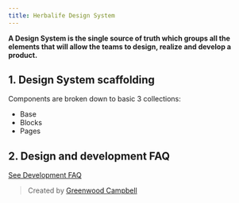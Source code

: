 ```yaml
---
title: Herbalife Design System
---
```


**A Design System is the single source of truth which groups all the elements that will allow the teams to design, realize and develop a product.**


## 1. Design System scaffolding
Components are broken down to basic 3 collections:
* Base
* Blocks
* Pages

## 2. Design and development FAQ
[See Development FAQ](/docs/development-faq)


> Created by [Greenwood Campbell](https://greenwoodcampbell.com/)